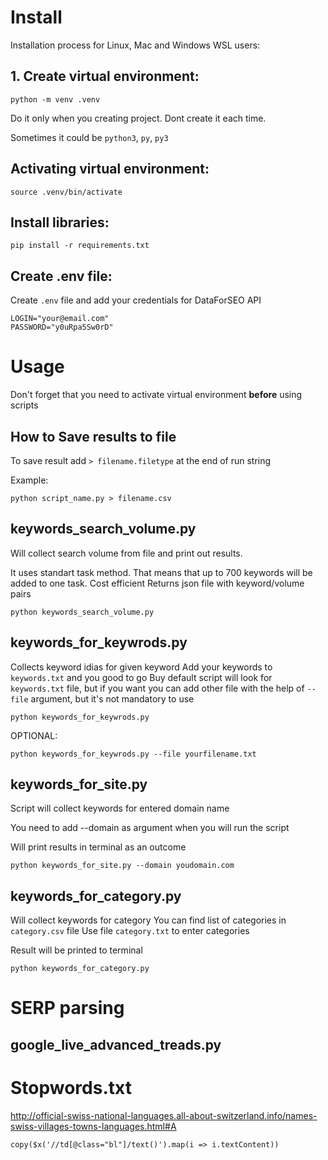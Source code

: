 # Install

Installation process for Linux, Mac and Windows WSL users:

## 1. Create virtual environment:

```
python -m venv .venv
```

Do it only when you creating project. Dont create it each time.

Sometimes it could be `python3`, `py`, `py3`

## Activating virtual environment:

```
source .venv/bin/activate
```

## Install libraries:

```
pip install -r requirements.txt
```

## Create .env file:

Create `.env` file and add your credentials for DataForSEO API

```
LOGIN="your@email.com"
PASSWORD="y0uRpa5Sw0rD"
```

# Usage

Don't forget that you need to activate virtual environment <b>before</b> using scripts

## How to Save results to file

To save result add `> filename.filetype` at the end of run string

Example:

```
python script_name.py > filename.csv
```

## keywords_search_volume.py

Will collect search volume from file and print out results.

It uses standart task method. That means that up to 700 keywords will be added to one task. Cost efficient
Returns json file with keyword/volume pairs

```
python keywords_search_volume.py
```

## keywords_for_keywrods.py

Collects keyword idias for given keyword
Add your keywords to `keywords.txt` and you good to go
Buy default script will look for `keywords.txt` file, but if you want you can add other file with the help of `--file` argument, but it's not mandatory to use

```
python keywords_for_keywrods.py
```

OPTIONAL:

```
python keywords_for_keywrods.py --file yourfilename.txt
```

## keywords_for_site.py

Script will collect keywords for entered domain name

You need to add --domain as argument when you will run the script

Will print results in terminal as an outcome

```
python keywords_for_site.py --domain youdomain.com
```

## keywords_for_category.py

Will collect keywords for category
You can find list of categories in `category.csv` file
Use file `category.txt` to enter categories

Result will be printed to terminal

```
python keywords_for_category.py
```

# SERP parsing

## google_live_advanced_treads.py

# Stopwords.txt

http://official-swiss-national-languages.all-about-switzerland.info/names-swiss-villages-towns-languages.html#A

```
copy($x('//td[@class="bl"]/text()').map(i => i.textContent))
```
